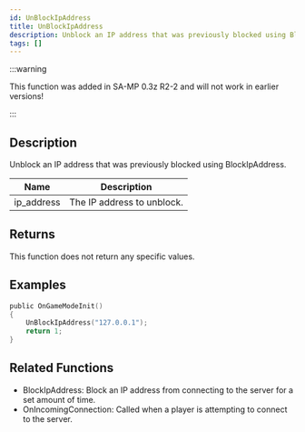 ```yaml
---
id: UnBlockIpAddress
title: UnBlockIpAddress
description: Unblock an IP address that was previously blocked using BlockIpAddress.
tags: []
---
```


<TagLinks />

:::warning

This function was added in SA-MP 0.3z R2-2 and will not work in earlier versions!

:::

## Description

Unblock an IP address that was previously blocked using BlockIpAddress.

| Name       | Description                |
| ---------- | -------------------------- |
| ip_address | The IP address to unblock. |

## Returns

This function does not return any specific values.

## Examples

```c
public OnGameModeInit()
{
    UnBlockIpAddress("127.0.0.1");
    return 1;
}
```

## Related Functions

- BlockIpAddress: Block an IP address from connecting to the server for a set amount of time.
- OnIncomingConnection: Called when a player is attempting to connect to the server.
